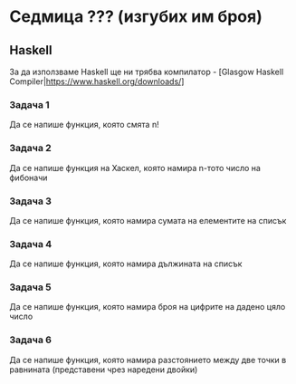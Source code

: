 Седмица ??? (изгубих им броя)
=======

Haskell
-------

За да използваме Haskell ще ни трябва компилатор - [Glasgow Haskell Compiler|https://www.haskell.org/downloads/]

### Задача 1
Да се напише функция, която смята n!

### Задача 2
Да се напише функция на Хаскел, която намира n-тото число на фибоначи

### Задача 3
Да се напише функция, която намира сумата на елементите на списък

### Задача 4
Да се напише функция, която намира дължината на списък

### Задача 5
Да се напише функция, която намира броя на цифрите на дадено цяло число

### Задача 6
Да се напише функция, която намира разстоянието между две точки в равнината (представени чрез наредени двойки)

